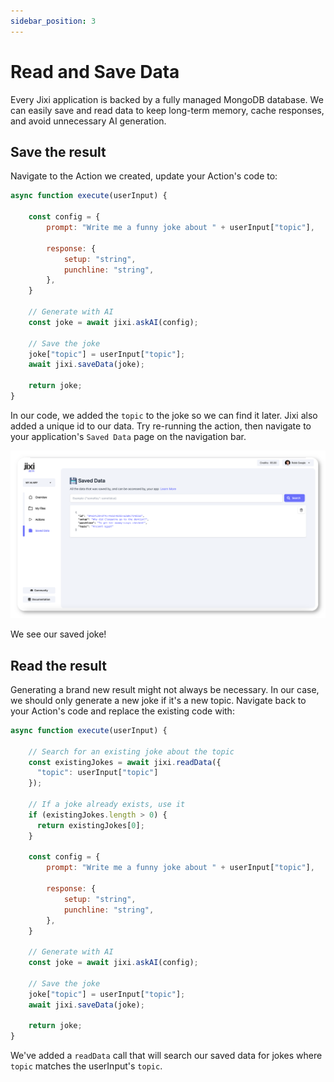 ```yaml
---
sidebar_position: 3
---
```


# Read and Save Data

Every Jixi application is backed by a fully managed MongoDB database. We can easily save
and read data to keep long-term memory, cache responses, and avoid unnecessary AI generation. 

## Save the result

Navigate to the Action we created, update your Action's code to:
```javascript
async function execute(userInput) {

    const config = {
        prompt: "Write me a funny joke about " + userInput["topic"],

        response: {
            setup: "string",
            punchline: "string",
        },
    }

    // Generate with AI
    const joke = await jixi.askAI(config);

    // Save the joke
    joke["topic"] = userInput["topic"];
    await jixi.saveData(joke);

    return joke;
}
```

In our code, we added the `topic` to the joke so we can find it later. Jixi also added a unique id to our data. 
Try re-running the action, then navigate to your application's `Saved Data` page on the
navigation bar.

![saved-data.png](..%2F..%2Fstatic%2Fimg%2Fsaved-data.png)

We see our saved joke! 

## Read the result

Generating a brand new result might not always be necessary. In our case, we should only
generate a new joke if it's a new topic. Navigate back to your Action's code and replace
the existing code with:

```javascript
async function execute(userInput) {

    // Search for an existing joke about the topic
    const existingJokes = await jixi.readData({
      "topic": userInput["topic"] 
    });

    // If a joke already exists, use it
    if (existingJokes.length > 0) {
      return existingJokes[0];
    }
  
    const config = {
        prompt: "Write me a funny joke about " + userInput["topic"],

        response: {
            setup: "string",
            punchline: "string",
        },
    }

    // Generate with AI
    const joke = await jixi.askAI(config);
    
    // Save the joke
    joke["topic"] = userInput["topic"];
    await jixi.saveData(joke);
    
    return joke;
}
```

We've added a `readData` call that will search our saved data for jokes where `topic` matches
the userInput's `topic`.